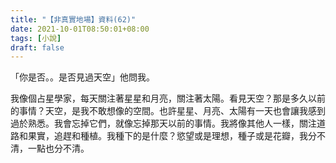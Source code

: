 ```yaml
---
title: "【非真實地場】資料(62)"
date: 2021-10-01T08:50:01+08:00
tags: [小說]
draft: false
---
```


「你是否。。是否見過天空」他問我。  

我像個占星學家，每天關注著星星和月亮，關注著太陽。看見天空？那是多久以前的事情？天空，是我不敢想像的空間。也許星星、月亮、太陽有一天也會讓我感到過於熟悉。我會忘掉它們，就像忘掉那天以前的事情。我將像其他人一樣，關注道路和果實，追趕和種植。我種下的是什麼？慾望或是理想，種子或是花瓣，我分不清，一點也分不清。    